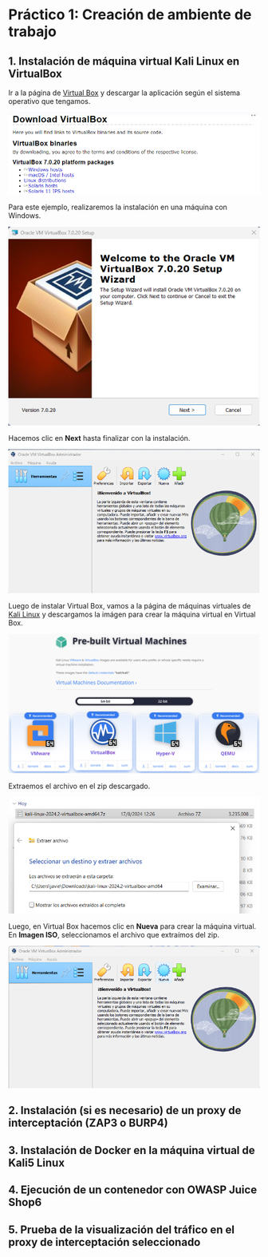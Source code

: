 # Práctico 1: Creación de ambiente de trabajo

## 1. Instalación de máquina virtual Kali Linux en VirtualBox

Ir a la página de [Virtual Box](https://www.virtualbox.org/wiki/Downloads) y descargar la aplicación según el sistema operativo que tengamos.

![Image1](images/image1.png)

Para este ejemplo, realizaremos la instalación en una máquina con Windows.

![Image2](images/image2.png)

Hacemos clic en __Next__ hasta finalizar con la instalación.

![Image3](images/image3.png)

Luego de instalar Virtual Box, vamos a la página de máquinas virtuales de [Kali Linux](https://www.kali.org/get-kali/#kali-virtual-machines) y descargamos la imágen para crear la máquina virtual en Virtual Box.

![Image4](images/image4.png)

Extraemos el archivo en el zip descargado.

![Image5](images/image5.png)

Luego, en Virtual Box hacemos clic en __Nueva__ para crear la máquina virtual. En __Imagen ISO__, seleccionamos el archivo que extraímos del zip.

![Image6](images/image6.png)

## 2. Instalación (si es necesario) de un proxy de interceptación (ZAP3 o BURP4)
## 3. Instalación de Docker en la máquina virtual de Kali5 Linux
## 4. Ejecución de un contenedor con OWASP Juice Shop6
## 5. Prueba de la visualización del tráfico en el proxy de interceptación seleccionado
